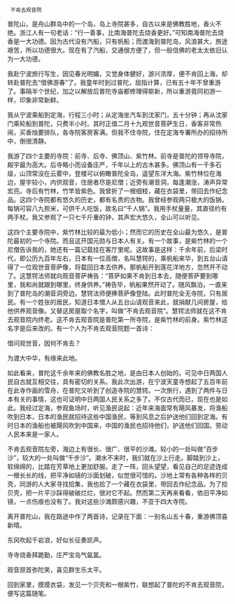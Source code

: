      不肯去观音院 

   普陀山，是舟山群岛中的一个岛，岛上寺院甚多，自古以来是佛教胜地，香火不绝。浙江人有一句老话：“行一善事，比南海普陀去烧香更好。”可知南海普陀去烧香是一大功德。因为古代没有汽船，只有帆船；而渡海到普陀岛，风浪甚大，旅途艰苦，所以功德很大。现在有了汽船，交通很方便了，但一般信佛的老太太依旧认为一大功德。 

   我赴宁波旅行写生，因见春光明媚，又觉身体健好，游兴浓厚，便不肯回上海，却转赴普陀去“借佛游春”了。我童年时到过普陀，屈指计算，已有五十年不曾重游了。事隔半个世纪，加之以解放后普陀寺庙都修理得崭新，所以重游竟同初游一样，印象非常新鲜。 

   我从宁波乘船到定海，行程三小时；从定海坐汽车到沈家门，五十分钟；再从沈家门乘轮船到普陀，只费半小时。其时正值二月十九观世音菩萨生日，香客非常热闹，买香烛要排队，各寺院客房客满。但我不住寺院，住在定海专署所办的招待所中，倒很清静。 

   我游了四个主要的寺院：前寺、后寺、佛顶山、紫竹林。前寺是普陀的领导寺院，殿宇最为高大。后寺略小而设备庄严，千年以上的古木甚多。佛顶山有一千多石级，山顶常没在云雾中，登楼可以俯瞰普陀全岛，遥望东洋大海。紫竹林位在海边，屋宇较小，内供观音，住居者尽是尼僧；近旁有潮音洞，每逢潮涨，涛声异常宏亮。寺后有竹林，竹竿皆紫色。我曾折了一根细枝，藏在衣袋里，带回去作纪念品。这四个寺院都有悠久的历史，都有名贵的古物。我曾经参观两只极大的饭锅，每锅可容八九担米，可供千人吃饭，故名曰“千人锅”。我用手杖量量，其直径约有两手杖。我又参观了一只七千斤重的钟，其声宏大悠久，全山可以听见。 

   这四个主要寺院中，紫竹林比较的最为低小；然而它的历史在全山最为悠久，是普陀最初的一个寺院。而且这开国元勋与日本人有关。有一个故事，是紫竹林的一个尼僧告诉我的，她还有一篇记载挂在客厅里呢。这故事是这样：千余年前，后梁时代，即公历九百年左右，日本有一位高僧，名叫慧锷的，乘帆船来华，到五台山请得了一位观世音菩萨像，将载回日本去供养。那帆船开到莲花洋地方，忽然开不动了。这慧锷法师就向观音菩萨祷告：“菩萨如果不肯到日本去，随便菩萨要到哪里，我和尚就跟到哪里，终身供养。”祷告毕，帆船果然开动了。随风飘泊，一直来到了普陀岛的潮音洞旁边。慧锷法师便捧菩萨像登陆。此时普陀全无寺院，只有居民。有一个姓张的居民，知道日本僧人从五台山请观音来此，就捐献几间房屋，给他供养观音像。又替这房屋取个名字，叫做“不肯去观音院”。慧锷法师就在这不肯去观音院内终老。这不肯去观音院是普陀第一所寺院，是紫竹林的前身。紫竹林这名字是后来改的。有一个人为不肯去观音院题一首诗： 

   借问观世音，因何不肯去？ 

   为渡大中华，有缘来此地。 

   如此看来，普陀这千余年来的佛教名胜之地，是由日本人创始的。可见中日两国人民自古就互相交往，具有密切的关系。我此次出游，在宁波天童寺想起了五百年前在此寺作画的雪舟，在普陀又听到了创造寺院的慧锷。一次旅行，遇到了两件与日本有关的事情，这也可证明中日两国人民关系之多了。不仅古代而已，现在也是如此。我经过定海，参观鱼场时，听见渔民说起：近年来海面常有飓风暴发，将渔船吹到日本，日本的渔民就招待这些中国渔民，等到风息之后护送他们回到定海。有时日本的渔船也被飓风吹到中国来，中国的渔民也招待他们，护送他们回国。劳动人民本来是一家人。 

   不肯去观音院左旁，海边上有很长、很广、很平的沙滩。较小的一处叫做“百步沙”，较大的一处叫做“千步沙”。潮水不来时，我们就在沙上行走。脚踏到沙上，软绵绵的，比踏在芳草地上更加舒服。走了一阵，回头望望，看见自己的足迹连成一根长长的线，把平净如镜的沙面划破，似觉很可惜的。沙地上常有各种各样的贝壳，同游的人大家寻找拾集，我也拾了一个藏在衣袋里，带回去作纪念品。为了拾贝壳，把一片平沙踩得破破烂烂，很对它不起。然而第二天再来看看，依旧平净如镜，一点伤痕也没有了。我对这些沙滩颇感兴趣，不亚于四大寺院。 

   离开普陀山，我在路途中作了两首诗，记录在下面：一别名山五十春，重游佛顶喜新晴。 

   东风吹起千岩浪，好似长征奏凯声。 

   寺寺烧香拜跪勤，庄严宝岛气氤氲。 

   观音颔首弥陀笑，喜见群生乐太平。 

   回到家里，摸摸衣袋，发见一个贝壳和一根紫竹，联想起了普陀的不肯去观音院，便写这篇随笔。 

